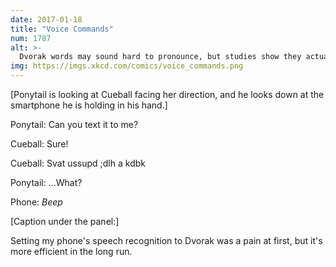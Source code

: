 ```yaml
---
date: 2017-01-18
title: "Voice Commands"
num: 1787
alt: >-
  Dvorak words may sound hard to pronounce, but studies show they actually put less stress on the vocal cords.
img: https://imgs.xkcd.com/comics/voice_commands.png
---
```

[Ponytail is looking at Cueball facing her direction, and he looks down at the smartphone he is holding in his hand.]

Ponytail: Can you text it to me?

Cueball: Sure!

Cueball: Svat ussupd ;dlh a kdbk

Ponytail: ...What?

Phone: *Beep*

[Caption under the panel:]

Setting my phone's speech recognition to Dvorak was a pain at first, but it's more efficient in the long run.